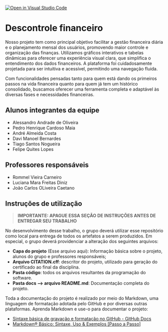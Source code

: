 [![Open in Visual Studio Code](https://classroom.github.com/assets/open-in-vscode-2e0aaae1b6195c2367325f4f02e2d04e9abb55f0b24a779b69b11b9e10269abc.svg)](https://classroom.github.com/online_ide?assignment_repo_id=15963454&assignment_repo_type=AssignmentRepo)
# Descontrole financeiro

Nosso projeto tem como principal objetivo facilitar a gestão financeira diária e o planejamento mensal dos usuários, promovendo maior controle e organização das finanças. Utilizamos gráficos interativos e tabelas dinâmicas para oferecer uma experiência visual clara, que simplifica o entendimento dos dados financeiros. A plataforma foi cuidadosamente projetada para ser intuitiva e acessível, permitindo uma navegação fluida. 

Com funcionalidades pensadas tanto para quem está dando os primeiros passos na vida financeira quanto para quem já tem um histórico consolidado, buscamos oferecer uma ferramenta completa e adaptável às diversas fases e necessidades financeiras.

## Alunos integrantes da equipe

* Alessandro Andrade de Oliveira
* Pedro Henrique Cardoso Maia
* André Almeida Costa
* Davi Manoel Bernardes
* Tiago Santos Nogueira
* Felipe Quites Lopes

## Professores responsáveis

* Rommel Vieira Carneiro
* Luciana Mara Freitas Diniz
* João Carlos OLiveira Caetano



## Instruções de utilização 

> **IMPORTANTE: APAGUE ESSA SEÇÃO DE INSTRUÇÕES ANTES DE ENTREGAR SEU TRABALHO**

No desenvolvimento desse trabalho, o grupo deverá utilizar esse repositório como local para entrega de todos os artefatos a serem produzidos. Em especial, o grupo deverá providenciar a alteração dos seguintes arquivos:

* **Capa do projeto** (Esse arquivo aqui): Informação básica sobre o projeto, alunos do grupo e professores responsáveis;
* **Arquivo CITATION.cff**: descritor do projeto, utilizado para geração do certificado ao final da disciplina.
* **Pasta código**: todos os arquivos resultantes da programação do software.
* **Pasta docs --> arquivo README.md**: Documentação completa do projeto.

Toda a documentação do projeto é realizado por meio do Markdown, uma linguagem de formatação adotada pelo GitHub e por diversas outras plataformas. Aprenda Markdown e use-o para documentar o projeto:

* [Sintaxe básica de gravação e formatação no GitHub - GitHub Docs](https://docs.github.com/pt/get-started/writing-on-github/getting-started-with-writing-and-formatting-on-github/basic-writing-and-formatting-syntax)
* [Markdown® Básico: Sintaxe, Uso &amp; Exemplos [Passo a Passo]](https://markdown.net.br/sintaxe-basica/)
